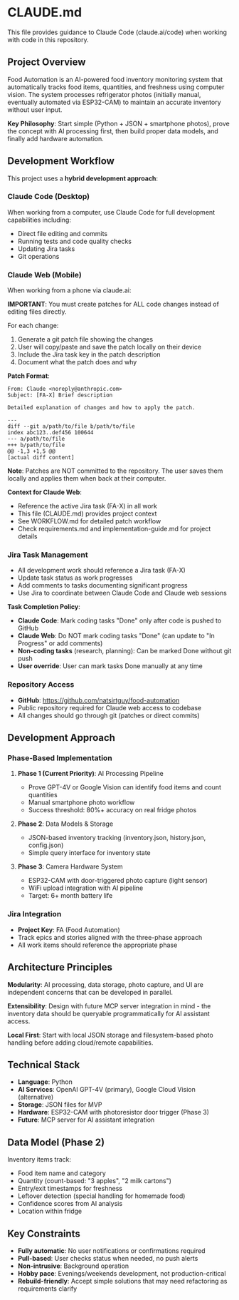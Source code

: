 # CLAUDE.md

This file provides guidance to Claude Code (claude.ai/code) when working with code in this repository.

## Project Overview

Food Automation is an AI-powered food inventory monitoring system that automatically tracks food items, quantities, and freshness using computer vision. The system processes refrigerator photos (initially manual, eventually automated via ESP32-CAM) to maintain an accurate inventory without user input.

**Key Philosophy**: Start simple (Python + JSON + smartphone photos), prove the concept with AI processing first, then build proper data models, and finally add hardware automation.

## Development Workflow

This project uses a **hybrid development approach**:

### Claude Code (Desktop)
When working from a computer, use Claude Code for full development capabilities including:
- Direct file editing and commits
- Running tests and code quality checks
- Updating Jira tasks
- Git operations

### Claude Web (Mobile)
When working from a phone via claude.ai:

**IMPORTANT**: You must create patches for ALL code changes instead of editing files directly.

For each change:
1. Generate a git patch file showing the changes
2. User will copy/paste and save the patch locally on their device
3. Include the Jira task key in the patch description
4. Document what the patch does and why

**Patch Format**:
```
From: Claude <noreply@anthropic.com>
Subject: [FA-X] Brief description

Detailed explanation of changes and how to apply the patch.

---
diff --git a/path/to/file b/path/to/file
index abc123..def456 100644
--- a/path/to/file
+++ b/path/to/file
@@ -1,3 +1,5 @@
[actual diff content]
```

**Note**: Patches are NOT committed to the repository. The user saves them locally and applies them when back at their computer.

**Context for Claude Web**:
- Reference the active Jira task (FA-X) in all work
- This file (CLAUDE.md) provides project context
- See WORKFLOW.md for detailed patch workflow
- Check requirements.md and implementation-guide.md for project details

### Jira Task Management
- All development work should reference a Jira task (FA-X)
- Update task status as work progresses
- Add comments to tasks documenting significant progress
- Use Jira to coordinate between Claude Code and Claude web sessions

**Task Completion Policy**:
- **Claude Code**: Mark coding tasks "Done" only after code is pushed to GitHub
- **Claude Web**: Do NOT mark coding tasks "Done" (can update to "In Progress" or add comments)
- **Non-coding tasks** (research, planning): Can be marked Done without git push
- **User override**: User can mark tasks Done manually at any time

### Repository Access
- **GitHub**: https://github.com/natsirtguy/food-automation
- Public repository required for Claude web access to codebase
- All changes should go through git (patches or direct commits)

## Development Approach

### Phase-Based Implementation

1. **Phase 1 (Current Priority)**: AI Processing Pipeline
   - Prove GPT-4V or Google Vision can identify food items and count quantities
   - Manual smartphone photo workflow
   - Success threshold: 80%+ accuracy on real fridge photos

2. **Phase 2**: Data Models & Storage
   - JSON-based inventory tracking (inventory.json, history.json, config.json)
   - Simple query interface for inventory state

3. **Phase 3**: Camera Hardware System
   - ESP32-CAM with door-triggered photo capture (light sensor)
   - WiFi upload integration with AI pipeline
   - Target: 6+ month battery life

### Jira Integration

- **Project Key**: FA (Food Automation)
- Track epics and stories aligned with the three-phase approach
- All work items should reference the appropriate phase

## Architecture Principles

**Modularity**: AI processing, data storage, photo capture, and UI are independent concerns that can be developed in parallel.

**Extensibility**: Design with future MCP server integration in mind - the inventory data should be queryable programmatically for AI assistant access.

**Local First**: Start with local JSON storage and filesystem-based photo handling before adding cloud/remote capabilities.

## Technical Stack

- **Language**: Python
- **AI Services**: OpenAI GPT-4V (primary), Google Cloud Vision (alternative)
- **Storage**: JSON files for MVP
- **Hardware**: ESP32-CAM with photoresistor door trigger (Phase 3)
- **Future**: MCP server for AI assistant integration

## Data Model (Phase 2)

Inventory items track:
- Food item name and category
- Quantity (count-based: "3 apples", "2 milk cartons")
- Entry/exit timestamps for freshness
- Leftover detection (special handling for homemade food)
- Confidence scores from AI analysis
- Location within fridge

## Key Constraints

- **Fully automatic**: No user notifications or confirmations required
- **Pull-based**: User checks status when needed, no push alerts
- **Non-intrusive**: Background operation
- **Hobby pace**: Evenings/weekends development, not production-critical
- **Rebuild-friendly**: Accept simple solutions that may need refactoring as requirements clarify
